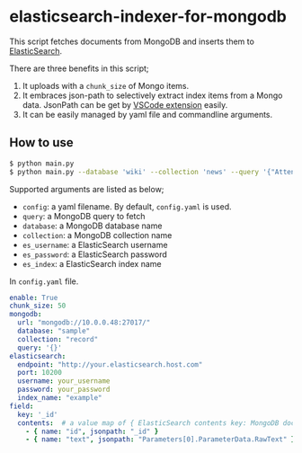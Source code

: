 # elasticsearch-indexer-for-mongodb

This script fetches documents from MongoDB and inserts them to [ElasticSearch](https://www.elastic.co/kr/).

There are three benefits in this script;
1. It uploads with a `chunk_size` of Mongo items. 
2. It embraces json-path to selectively extract index items from a Mongo data. JsonPath can be get by [VSCode extension](https://marketplace.visualstudio.com/items?itemName=richie5um2.vscode-statusbar-json-path) easily.
3. It can be easily managed by yaml file and commandline arguments.

## How to use

```bash
$ python main.py
$ python main.py --database 'wiki' --collection 'news' --query '{"Attendee": None}'
```

Supported arguments are listed as below;
- `config`: a yaml filename. By default, `config.yaml` is used.
- `query`: a MongoDB query to fetch
- `database`: a MongoDB database name
- `collection`: a MongoDB collection name
- `es_username`: a ElasticSearch username
- `es_password`: a ElasticSearch password
- `es_index`: a ElasticSearch index name

In `config.yaml` file.
```yaml
enable: True
chunk_size: 50
mongodb:
  url: "mongodb://10.0.0.48:27017/"
  database: "sample"
  collection: "record"
  query: '{}'
elasticsearch:
  endpoint: "http://your.elasticsearch.host.com"
  port: 10200
  username: your_username
  password: your_password
  index_name: "example"
field:
  key: '_id'
  contents:  # a value map of { ElasticSearch contents key: MongoDB document jsonPath}
    - { name: "id", jsonpath: "_id" }
    - { name: "text", jsonpath: "Parameters[0].ParameterData.RawText" }
```
